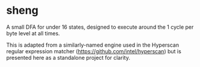 # sheng
A small DFA for under 16 states, designed to execute around the 1 cycle per byte level at all times.

This is adapted from a similarly-named engine used in the Hyperscan regular expression matcher (https://github.com/intel/hyperscan) but is presented here as a standalone project for clarity.
